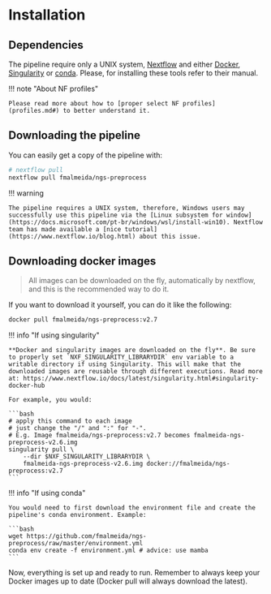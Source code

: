 # Installation

## Dependencies

The pipeline require only a UNIX system, [Nextflow](https://www.nextflow.io/docs/latest/index.html#) and either [Docker](https://www.docker.com/), [Singularity](https://sylabs.io/docs/) or [conda](https://conda.io/). Please, for installing these tools refer to their manual.

!!! note "About NF profiles"

    Please read more about how to [proper select NF profiles](profiles.md#) to better understand it.

## Downloading the pipeline

You can easily get a copy of the pipeline with:

```bash
# nextflow pull
nextflow pull fmalmeida/ngs-preprocess
```

!!! warning
    
    The pipeline requires a UNIX system, therefore, Windows users may successfully use this pipeline via the [Linux subsystem for window](https://docs.microsoft.com/pt-br/windows/wsl/install-win10). Nextflow team has made available a [nice tutorial](https://www.nextflow.io/blog.html) about this issue.

## Downloading docker images

> All images can be downloaded on the fly, automatically by nextflow, and this is the recommended way to do it.

If you want to download it yourself, you can do it like the following:

```bash
docker pull fmalmeida/ngs-preprocess:v2.7
```

!!! info "If using singularity"

    **Docker and singularity images are downloaded on the fly**. Be sure to properly set `NXF_SINGULARITY_LIBRARYDIR` env variable to a writable directory if using Singularity. This will make that the downloaded images are reusable through different executions. Read more at: https://www.nextflow.io/docs/latest/singularity.html#singularity-docker-hub

    For example, you would:

    ```bash
    # apply this command to each image
    # just change the "/" and ":" for "-".
    # E.g. Image fmalmeida/ngs-preprocess:v2.7 becomes fmalmeida-ngs-preprocess-v2.6.img
    singularity pull \
        --dir $NXF_SINGULARITY_LIBRARYDIR \
        fmalmeida-ngs-preprocess-v2.6.img docker://fmalmeida/ngs-preprocess:v2.7
    ```

!!! info "If using conda"

    You would need to first download the environment file and create the pipeline's conda environment. Example:

    ```bash
    wget https://github.com/fmalmeida/ngs-preprocess/raw/master/environment.yml
    conda env create -f environment.yml # advice: use mamba
    ```

Now, everything is set up and ready to run. Remember to always keep your Docker images up to date (Docker pull will always download the latest).
